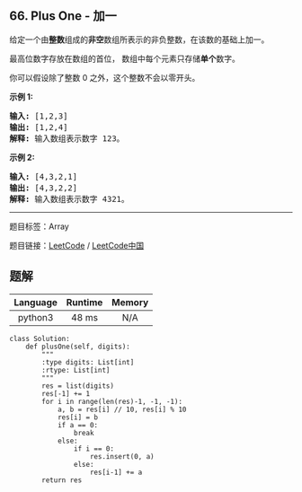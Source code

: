 ## 66. Plus One - 加一

<!--If you want to use the English description, use `question.content` instead-->

<p>给定一个由<strong>整数</strong>组成的<strong>非空</strong>数组所表示的非负整数，在该数的基础上加一。</p>

<p>最高位数字存放在数组的首位， 数组中每个元素只存储<strong>单个</strong>数字。</p>

<p>你可以假设除了整数 0 之外，这个整数不会以零开头。</p>

<p><strong>示例&nbsp;1:</strong></p>

<pre><strong>输入:</strong> [1,2,3]
<strong>输出:</strong> [1,2,4]
<strong>解释:</strong> 输入数组表示数字 123。
</pre>

<p><strong>示例&nbsp;2:</strong></p>

<pre><strong>输入:</strong> [4,3,2,1]
<strong>输出:</strong> [4,3,2,2]
<strong>解释:</strong> 输入数组表示数字 4321。
</pre>



-----

题目标签：Array

题目链接：[LeetCode](https://leetcode.com/problems/plus-one/description/)  /  [LeetCode中国](https://leetcode-cn.com/problems/plus-one/description/)

## 题解



| Language | Runtime | Memory |
|:---:|:---:|:---:|
| python3  | 48  ms | N/A |

```python3
class Solution:
    def plusOne(self, digits):
        """
        :type digits: List[int]
        :rtype: List[int]
        """
        res = list(digits)
        res[-1] += 1
        for i in range(len(res)-1, -1, -1):
            a, b = res[i] // 10, res[i] % 10
            res[i] = b
            if a == 0:
                break
            else:
                if i == 0:
                    res.insert(0, a)
                else:
                    res[i-1] += a
        return res
```
